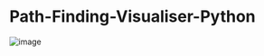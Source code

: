 # Path-Finding-Visualiser-Python

![image](https://github.com/Sahillather002/Path-Finding-Visualiser-Python/assets/72077931/8f76b626-03c6-48fd-991b-8d6bf31cca92)
